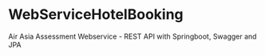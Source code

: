 # WebServiceHotelBooking
Air Asia Assessment Webservice - REST API with Springboot, Swagger and JPA
